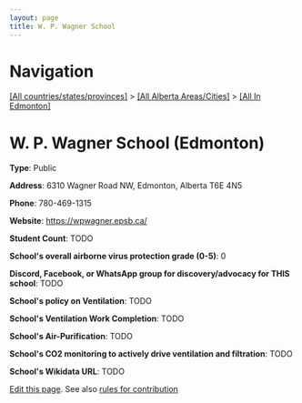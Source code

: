 ```yaml
---
layout: page
title: W. P. Wagner School
---
```

# Navigation

[[All countries/states/provinces]](../../..) > [[All Alberta Areas/Cities]](../..) > [[All In Edmonton]](..)

# W. P. Wagner School (Edmonton)

**Type**: Public

**Address**: 6310 Wagner Road NW, Edmonton, Alberta T6E 4N5

**Phone**: 780-469-1315

**Website**: <https://wpwagner.epsb.ca/>

**Student Count**: TODO

**School's overall airborne virus protection grade (0-5)**: 0

**Discord, Facebook, or WhatsApp group for discovery/advocacy for THIS school**: TODO

**School's policy on Ventilation**: TODO

**School's Ventilation Work Completion**: TODO

**School's Air-Purification**: TODO

**School's CO2 monitoring to actively drive ventilation and filtration**: TODO

**School's Wikidata URL**: TODO


[Edit this page](https://github.com/ventilate-schools/AB/edit/main/./Edmonton/W._P._Wagner_School.md). See also [rules for contribution](../../../contribution-rules/)